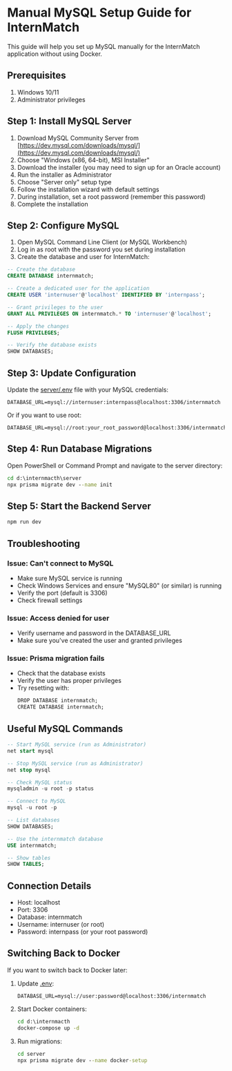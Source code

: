 # Manual MySQL Setup Guide for InternMatch

This guide will help you set up MySQL manually for the InternMatch application without using Docker.

## Prerequisites

1. Windows 10/11
2. Administrator privileges

## Step 1: Install MySQL Server

1. Download MySQL Community Server from [https://dev.mysql.com/downloads/mysql/](https://dev.mysql.com/downloads/mysql/)
2. Choose "Windows (x86, 64-bit), MSI Installer"
3. Download the installer (you may need to sign up for an Oracle account)
4. Run the installer as Administrator
5. Choose "Server only" setup type
6. Follow the installation wizard with default settings
7. During installation, set a root password (remember this password)
8. Complete the installation

## Step 2: Configure MySQL

1. Open MySQL Command Line Client (or MySQL Workbench)
2. Log in as root with the password you set during installation
3. Create the database and user for InternMatch:

```sql
-- Create the database
CREATE DATABASE internmatch;

-- Create a dedicated user for the application
CREATE USER 'internuser'@'localhost' IDENTIFIED BY 'internpass';

-- Grant privileges to the user
GRANT ALL PRIVILEGES ON internmatch.* TO 'internuser'@'localhost';

-- Apply the changes
FLUSH PRIVILEGES;

-- Verify the database exists
SHOW DATABASES;
```

## Step 3: Update Configuration

Update the [server/.env](file:///d:/internmacth/server/.env) file with your MySQL credentials:

```
DATABASE_URL=mysql://internuser:internpass@localhost:3306/internmatch
```

Or if you want to use root:

```
DATABASE_URL=mysql://root:your_root_password@localhost:3306/internmatch
```

## Step 4: Run Database Migrations

Open PowerShell or Command Prompt and navigate to the server directory:

```cmd
cd d:\internmacth\server
npx prisma migrate dev --name init
```

## Step 5: Start the Backend Server

```cmd
npm run dev
```

## Troubleshooting

### Issue: Can't connect to MySQL
- Make sure MySQL service is running
- Check Windows Services and ensure "MySQL80" (or similar) is running
- Verify the port (default is 3306)
- Check firewall settings

### Issue: Access denied for user
- Verify username and password in the DATABASE_URL
- Make sure you've created the user and granted privileges

### Issue: Prisma migration fails
- Check that the database exists
- Verify the user has proper privileges
- Try resetting with:
  ```cmd
  DROP DATABASE internmatch;
  CREATE DATABASE internmatch;
  ```

## Useful MySQL Commands

```sql
-- Start MySQL service (run as Administrator)
net start mysql

-- Stop MySQL service (run as Administrator)
net stop mysql

-- Check MySQL status
mysqladmin -u root -p status

-- Connect to MySQL
mysql -u root -p

-- List databases
SHOW DATABASES;

-- Use the internmatch database
USE internmatch;

-- Show tables
SHOW TABLES;
```

## Connection Details

- Host: localhost
- Port: 3306
- Database: internmatch
- Username: internuser (or root)
- Password: internpass (or your root password)

## Switching Back to Docker

If you want to switch back to Docker later:

1. Update [.env](file:///d:/internmacth/server/.env):
   ```
   DATABASE_URL=mysql://user:password@localhost:3306/internmatch
   ```

2. Start Docker containers:
   ```cmd
   cd d:\internmacth
   docker-compose up -d
   ```

3. Run migrations:
   ```cmd
   cd server
   npx prisma migrate dev --name docker-setup
   ```